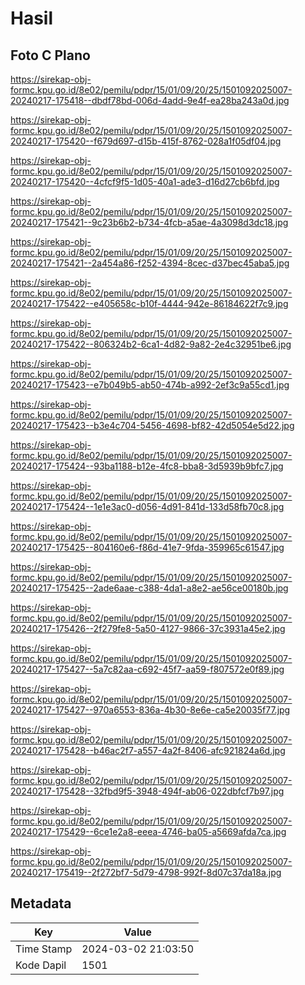 # Hasil

## Foto C Plano

https://sirekap-obj-formc.kpu.go.id/8e02/pemilu/pdpr/15/01/09/20/25/1501092025007-20240217-175418--dbdf78bd-006d-4add-9e4f-ea28ba243a0d.jpg

https://sirekap-obj-formc.kpu.go.id/8e02/pemilu/pdpr/15/01/09/20/25/1501092025007-20240217-175420--f679d697-d15b-415f-8762-028a1f05df04.jpg

https://sirekap-obj-formc.kpu.go.id/8e02/pemilu/pdpr/15/01/09/20/25/1501092025007-20240217-175420--4cfcf9f5-1d05-40a1-ade3-d16d27cb6bfd.jpg

https://sirekap-obj-formc.kpu.go.id/8e02/pemilu/pdpr/15/01/09/20/25/1501092025007-20240217-175421--9c23b6b2-b734-4fcb-a5ae-4a3098d3dc18.jpg

https://sirekap-obj-formc.kpu.go.id/8e02/pemilu/pdpr/15/01/09/20/25/1501092025007-20240217-175421--2a454a86-f252-4394-8cec-d37bec45aba5.jpg

https://sirekap-obj-formc.kpu.go.id/8e02/pemilu/pdpr/15/01/09/20/25/1501092025007-20240217-175422--e405658c-b10f-4444-942e-86184622f7c9.jpg

https://sirekap-obj-formc.kpu.go.id/8e02/pemilu/pdpr/15/01/09/20/25/1501092025007-20240217-175422--806324b2-6ca1-4d82-9a82-2e4c32951be6.jpg

https://sirekap-obj-formc.kpu.go.id/8e02/pemilu/pdpr/15/01/09/20/25/1501092025007-20240217-175423--e7b049b5-ab50-474b-a992-2ef3c9a55cd1.jpg

https://sirekap-obj-formc.kpu.go.id/8e02/pemilu/pdpr/15/01/09/20/25/1501092025007-20240217-175423--b3e4c704-5456-4698-bf82-42d5054e5d22.jpg

https://sirekap-obj-formc.kpu.go.id/8e02/pemilu/pdpr/15/01/09/20/25/1501092025007-20240217-175424--93ba1188-b12e-4fc8-bba8-3d5939b9bfc7.jpg

https://sirekap-obj-formc.kpu.go.id/8e02/pemilu/pdpr/15/01/09/20/25/1501092025007-20240217-175424--1e1e3ac0-d056-4d91-841d-133d58fb70c8.jpg

https://sirekap-obj-formc.kpu.go.id/8e02/pemilu/pdpr/15/01/09/20/25/1501092025007-20240217-175425--804160e6-f86d-41e7-9fda-359965c61547.jpg

https://sirekap-obj-formc.kpu.go.id/8e02/pemilu/pdpr/15/01/09/20/25/1501092025007-20240217-175425--2ade6aae-c388-4da1-a8e2-ae56ce00180b.jpg

https://sirekap-obj-formc.kpu.go.id/8e02/pemilu/pdpr/15/01/09/20/25/1501092025007-20240217-175426--2f279fe8-5a50-4127-9866-37c3931a45e2.jpg

https://sirekap-obj-formc.kpu.go.id/8e02/pemilu/pdpr/15/01/09/20/25/1501092025007-20240217-175427--5a7c82aa-c692-45f7-aa59-f807572e0f89.jpg

https://sirekap-obj-formc.kpu.go.id/8e02/pemilu/pdpr/15/01/09/20/25/1501092025007-20240217-175427--970a6553-836a-4b30-8e6e-ca5e20035f77.jpg

https://sirekap-obj-formc.kpu.go.id/8e02/pemilu/pdpr/15/01/09/20/25/1501092025007-20240217-175428--b46ac2f7-a557-4a2f-8406-afc921824a6d.jpg

https://sirekap-obj-formc.kpu.go.id/8e02/pemilu/pdpr/15/01/09/20/25/1501092025007-20240217-175428--32fbd9f5-3948-494f-ab06-022dbfcf7b97.jpg

https://sirekap-obj-formc.kpu.go.id/8e02/pemilu/pdpr/15/01/09/20/25/1501092025007-20240217-175429--6ce1e2a8-eeea-4746-ba05-a5669afda7ca.jpg

https://sirekap-obj-formc.kpu.go.id/8e02/pemilu/pdpr/15/01/09/20/25/1501092025007-20240217-175419--2f272bf7-5d79-4798-992f-8d07c37da18a.jpg


## Metadata

| Key        | Value               |
| ---------- | ------------------- |
| Time Stamp | 2024-03-02 21:03:50 |
| Kode Dapil | 1501                |




